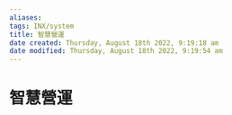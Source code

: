 ```yaml
---
aliases: 
tags: INX/system
title: 智慧營運
date created: Thursday, August 18th 2022, 9:19:18 am
date modified: Thursday, August 18th 2022, 9:19:54 am
---
```


# 智慧營運

